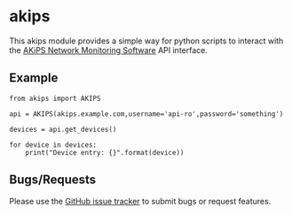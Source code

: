 # akips
This akips module provides a simple way for python scripts to interact with 
the [AKiPS Network Monitoring Software](http://akips.com) API interface.

## Example

    from akips import AKIPS

    api = AKIPS(akips.example.com,username='api-ro',password='something')

    devices = api.get_devices()

    for device in devices:
        print("Device entry: {}".format(device))

Bugs/Requests
-------------

Please use the [GitHub issue tracker](https://github.com/wwhitaker/akips/issues) to submit bugs or request features.
